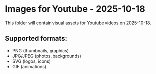# Images for Youtube - 2025-10-18

This folder will contain visual assets for Youtube videos on 2025-10-18.

## Supported formats:
- PNG (thumbnails, graphics)
- JPG/JPEG (photos, backgrounds)
- SVG (logos, icons)
- GIF (animations)
